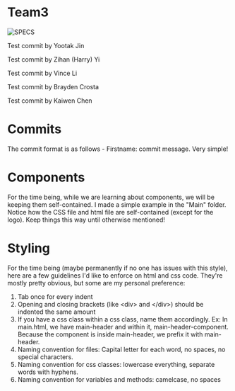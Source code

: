 # Team3

![SPECS](https://github.com/ucsd-cse112/team3/blob/master/logo.png)

Test commit by Yootak Jin

Test commit by Zihan (Harry) Yi

Test commit by Vince Li

Test commit by Brayden Crosta

Test commit by Kaiwen Chen

# Commits
The commit format is as follows - Firstname: commit message. Very simple!

# Components
For the time being, while we are learning about components, we will be keeping them self-contained. I made a simple example in the "Main" folder. Notice how the CSS file and html file are self-contained (except for the logo). Keep things this way until otherwise mentioned!

# Styling
For the time being (maybe permanently if no one has issues with this style), here are a few guidelines I'd like to enforce on html and css code. They're mostly pretty obvious, but some are my personal preference:
1. Tab once for every indent
2. Opening and closing brackets (like \<div\> and \</div\>) should be indented the same amount
3. If you have a css class within a css class, name them accordingly. Ex: In main.html, we have main-header and within it, main-header-component. Because the component is inside main-header, we prefix it with main-header.
4. Naming convention for files: Capital letter for each word, no spaces, no special characters.
5. Naming convention for css classes: lowercase everything, separate words with hyphens.
6. Naming convention for variables and methods: camelcase, no spaces
